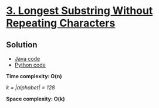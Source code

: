 # [3. Longest Substring Without Repeating Characters](https://leetcode.com/problems/longest-substring-without-repeating-characters/)

## Solution

- [Java code](https://github.com/alexengrig/leetcode/blob/main/src/main/java/dev/alexengrig/leetcode/_3_longest_substring_without_repeating_characters/Solution.java)
- [Python code](https://github.com/alexengrig/leetcode/blob/main/src/main/python/3_longest_substring_without_repeating_characters/solution.py)

**Time complexity: O(n)**

_k = |alphabet| = 128_

**Space complexity: O(k)**
